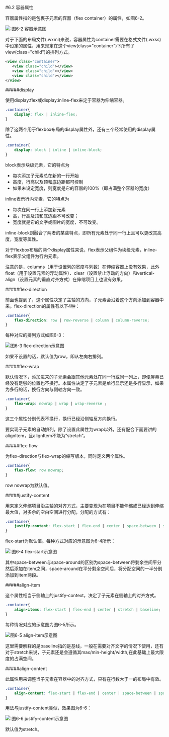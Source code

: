 #6.2 容器属性

容器属性指的是包裹子元素的容器（flex container）的属性，如图6-2。

![](/assets/6-2.png) 图6-2 容器示意图


对于下面的布局文件(.wxml)来说，容器属性为container需要在格式文件(.wxss)中设定的属性，用来规定在这个view(class="container")下所有子view(class="child")的排列方式。
```xml
<view class="container">
   <view class="child"></view>
   <view class="child"></view>
   <view class="child"></view>
</view>
```

#####display

使用display:flex或display:inline-flex来定于容器为伸缩容器。
```css
.container{
	display: flex | inline-flex;
}
```
除了这两个用于flexbox布局的display属性外，还有三个经常使用的display属性。
```css
.container{
	display: block | inline | inline-block;
}
```
block表示块级元素，它的特点为
* 每次添加子元素总在新的一行开始
* 高度，行高以及顶和底边距都可控制
* 如果未设定宽度，则宽度是它的容器的100%（即占满整个容器的宽度）

inline表示行内元素，它的特点为
* 每次在同一行上添加新元素
* 高，行高及顶和底边距不可改变；
* 宽度就是它的文字或图片的宽度，不可改变。

inline-block则融合了两者的某些特点，即所有元素处于同一行上且可以更改其高度，宽度等属性。

对于flexbox布局的两个display属性来说，flex表示父组件为块级元素，inline-flex表示父组件为行内元素。

注意的是，columns（用于设置列的宽度与列数）在伸缩容器上没有效果，此外float（用于设置元素的浮动属性）、clear（设置禁止浮动的方向）和vertical-align（设置元素的垂直对齐方式）在伸缩项目上也没有效果。

#####flex-direction

前面也提到了，这个属性决定了主轴的方向，子元素会沿着这个方向添加到容器中来。flex-direction的属性有以下4种：

```css
.container{
	flex-direction: row | row-reverse | column | column-reverse;
}
```

每种对应的排列方式如图6-3：

![](/assets/6-3.png)图6-3 flex-direction示意图


如果不设置的话，默认值为row，即从左向右排列。

#####flex-wrap

默认情况下，添加进来的子元素会跟其他元素处在同一行或同一列上，即便屏幕已经没有足够的位置也不换行。本属性决定了子元素是单行显示还是多行显示，如果为多行的话，换行方向与侧轴方向一致。

```css
.container{
	flex-wrap: nowrap | wrap | wrap-reverse ;
}
```

这三个属性分别代表不换行，换行已经沿侧轴反方向换行。

要实现子元素的自动排列，除了设置此属性为wrap以外，还有配合下面要讲的alignItem，且alignItem不能为“stretch”。

#####flex-flow

为flex-direction与flex-wrap的缩写版本，同时定义两个属性。

```css
.container{
	flex-flow: row nowrap;
}
```
row nowrap为默认值。

#####justify-content

用来定义伸缩项目沿主轴的对齐方式，主要变现为在项目不能伸缩或已经达到伸缩最大值，对多余的空白空间进行分配，分配的方式有：

```css
.container{
	justify-content: flex-start | flex-end | center | space-between | space-around ;
}
```

flex-start为默认值。每种方式对应的示意图为6-4所示：

![](/assets/6-4.png) 图6-4 flex-start示意图


其中space-between与space-around的区别为space-between将剩余空间平分然后添加在item之间，space-around在平分剩余空间后，将分配空间的一半分别添加到item两段。

#####align-item

这个属性相当于侧轴上的justify-context，决定了子元素在侧轴上的对齐方式。

```css
.container{
	align-items: flex-start | flex-end | center | stretch | baseline;
}
```

每种情况对应的示意图为图6-5所示。

![](/assets/6-5.png)图6-5 align-item示意图


这里需要解释的是baseline指的是基线，一般在需要对齐文字的情况下使用，还有对于stretch来说，子元素还是会遵循其max/min-height/width,在此基础上最大限度的占满空间。

#####align-content

此属性用来调整当子元素在容器中的对齐方式，只有在行数大于一的布局中有效。

```css
.container{
	align-content: flex-start | flex-end | center | space-between | space-around;
}
```

用法与justify-content类似，效果图为6-6：

![](/assets/6-6.png) 图6-6 justify-content示意图


默认值为stretch。